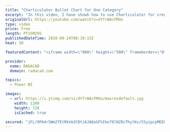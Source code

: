 ```yaml
---
title: "Charticulator Bullet Chart for One Category"
excerpt: "In this video, I have showb how to use Charticulator for creating a Bullet Chart with one Category,"
originalUrl: https://youtube.com/watch?v=dYfrWAcFMUo
type: video
price: Free
length: PT15M29S
publishedDateTime: 2020-09-24T00:10:15Z
heat: 50

featuredContent: "<iframe width=\"800\" height=\"500\" frameborder=\"0\" src=\"https://www.youtube.com/embed/dYfrWAcFMUo\" allow=\"accelerometer; autoplay; encrypted-media; gyroscope; picture-in-picture\" allowfullscreen></iframe>"

provider:
  name: RADACAD
  domain: radacad.com

topics:
  - Power BI

images:
  - url: https://i.ytimg.com/vi/dYfrWAcFMUo/maxresdefault.jpg
    width: 1280
    height: 720
    isCached: true

secured: "jFL/9PA4r5WmZfEtRkVm3CBtiAJAQoGFhIke78lNZ0cThylKv/5SyipcpMEEUtWjRgTAnWDzg/dltRzp694YtqWsfYbiYmdy66hnBteDjnLcXL4KsK6sE9WmILY4x07z+wuMMFMPXdaR8/QQrvs6OaiixKPFa4uuKTgwCLIicNBcAQ6U3MkwI25VSdmG7ikXkNwi9vwybvTUKsVkev+PqCSwggyaM6y0kx+TqnkSypTQKyPT3hkcwTgERknWLh96gFAGgbTCuDzlBgn+4YykEaxNpbDx2FmrJobR4AeKhsh7rJe/C0fDDfwvUozLZ+UX+9eHTrX5aLhHrz4gadl33wCrET5vZxPMgKbCm3/fIe9QHaIhyHBFhmirMpSh1m9YSNtDK1bdaGfxaj9JCxvbo+dg/1BKyW+17DnEhZB2TWc=;+ymRBsc4+H8VyKCf9J0dWQ=="
---
```


